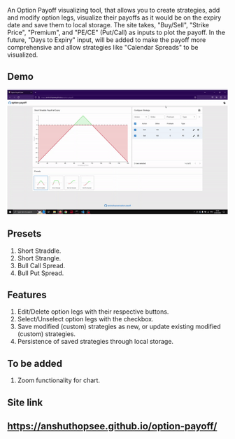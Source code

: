 An Option Payoff visualizing tool, that allows you to create strategies, add and modify option legs, visualize their payoffs as it would be on the expiry date and save them to local storage. The site takes, "Buy/Sell", "Strike Price", "Premium", and "PE/CE" (Put/Call) as inputs to plot the payoff. In the future, "Days to Expiry" input, will be added to make the payoff more comprehensive and allow strategies like "Calendar Spreads" to be visualized.

## Demo
![Usage demo](demo/option-payoff.gif)

## Presets
1. Short Straddle.
2. Short Strangle.
3. Bull Call Spread.
4. Bull Put Spread.

## Features
1. Edit/Delete option legs with their respective buttons.
2. Select/Unselect option legs with the checkbox.
3. Save modified (custom) strategies as new, or update existing modified (custom) strategies.
4. Persistence of saved strategies through local storage.

## To be added
1. Zoom functionality for chart.

## Site link
## https://anshuthopsee.github.io/option-payoff/
